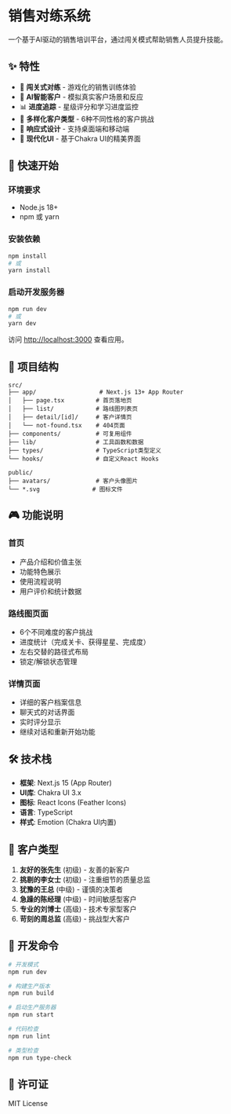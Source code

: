 # 销售对练系统

一个基于AI驱动的销售培训平台，通过闯关模式帮助销售人员提升技能。

## ✨ 特性

- 🎯 **闯关式对练** - 游戏化的销售训练体验
- 🤖 **AI智能客户** - 模拟真实客户场景和反应
- 📊 **进度追踪** - 星级评分和学习进度监控
- 👥 **多样化客户类型** - 6种不同性格的客户挑战
- 📱 **响应式设计** - 支持桌面端和移动端
- 🎨 **现代化UI** - 基于Chakra UI的精美界面

## 🚀 快速开始

### 环境要求

- Node.js 18+ 
- npm 或 yarn

### 安装依赖

```bash
npm install
# 或
yarn install
```

### 启动开发服务器

```bash
npm run dev
# 或
yarn dev
```

访问 [http://localhost:3000](http://localhost:3000) 查看应用。

## 📁 项目结构

```
src/
├── app/                  # Next.js 13+ App Router
│   ├── page.tsx         # 首页落地页
│   ├── list/            # 路线图列表页
│   ├── detail/[id]/     # 客户详情页
│   └── not-found.tsx    # 404页面
├── components/          # 可复用组件
├── lib/                 # 工具函数和数据
├── types/               # TypeScript类型定义
└── hooks/               # 自定义React Hooks

public/
├── avatars/             # 客户头像图片
└── *.svg               # 图标文件
```

## 🎮 功能说明

### 首页
- 产品介绍和价值主张
- 功能特色展示
- 使用流程说明
- 用户评价和统计数据

### 路线图页面
- 6个不同难度的客户挑战
- 进度统计（完成关卡、获得星星、完成度）
- 左右交替的路径式布局
- 锁定/解锁状态管理

### 详情页面
- 详细的客户档案信息
- 聊天式的对话界面  
- 实时评分显示
- 继续对话和重新开始功能

## 🛠 技术栈

- **框架**: Next.js 15 (App Router)
- **UI库**: Chakra UI 3.x
- **图标**: React Icons (Feather Icons)
- **语言**: TypeScript
- **样式**: Emotion (Chakra UI内置)

## 📱 客户类型

1. **友好的张先生** (初级) - 友善的新客户
2. **挑剔的李女士** (初级) - 注重细节的质量总监  
3. **犹豫的王总** (中级) - 谨慎的决策者
4. **急躁的陈经理** (中级) - 时间敏感型客户
5. **专业的刘博士** (高级) - 技术专家型客户
6. **苛刻的周总监** (高级) - 挑战型大客户

## 🔧 开发命令

```bash
# 开发模式
npm run dev

# 构建生产版本
npm run build

# 启动生产服务器
npm run start

# 代码检查
npm run lint

# 类型检查
npm run type-check
```

## 📄 许可证

MIT License